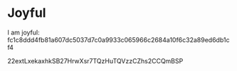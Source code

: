 # Joyful

I am joyful: fc1c8ddd4fb81a607dc5037d7c0a9933c065966c2684a10f6c32a89ed6db1cf4


22extLxekaxhkSB27HrwXsr7TQzHuTQVzzCZhs2CCQmBSP